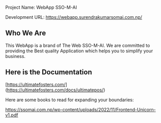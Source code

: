 Project Name: WebApp SSO-M-AI 

Development URL: https://webapp.surendrakumarsomai.com.np/


Who We Are
--------------

This WebApp is a brand of The Web SSO-M-AI. We are committed to providing the Best quality Application which helps you to simplify your business.

Here is the Documentation
----------------------------

[https://ultimatefosters.com/] (https://ultimatefosters.com/docs/ultimatepos/)






Here are some books to read for expanding your boundaries:

https://ssomai.com.np/wp-content/uploads/2022/11/Frontend-Unicorn-v1.pdf
